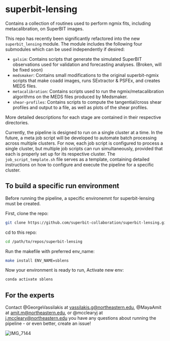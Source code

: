 # superbit-lensing
Contains a collection of routines used to perform ngmix fits, including metacalibration, on SuperBIT images.

This repo has recently been significantly refactored into the new `superbit_lensing` module. The module includes the following four submodules which can be used independently if desired:

  - `galsim`: Contains scripts that generate the simulated SuperBIT observations used for validation and forecasting analyses. (Broken, will be fixed soon)
  - `medsmaker`: Contains small modifications to the original superbit-ngmix scripts that make coadd images, runs SExtractor & PSFEx, and creates MEDS files.
  - `metacalibration`: Contains scripts used to run the ngmix/metacalibration algorithms on the MEDS files produced by Medsmaker.
  - `shear-profiles`: Contains scripts to compute the tangential/cross shear profiles and output to a file, as well as plots of the shear profiles.

More detailed descriptions for each stage are contained in their respective directories.

Currently, the pipeline is designed to run on a single cluster at a time. In the future, a meta job script will be developed to automate batch processing across multiple clusters. For now, each job script is configured to process a single cluster, but multiple job scripts can run simultaneously, provided that each is properly set up for its respective cluster. The `job_script_template.sh` file serves as a template, containing detailed instructions on how to configure and execute the pipeline for a specific cluster.


## To build a specific run environment
Before running the pipeline, a specific environemnt for superbit-lensing must be created.

First, clone the repo:
```bash
git clone https://github.com/superbit-collaboration/superbit-lensing.git
```

cd to this repo:
```bash
cd /path/to/repos/superbit-lensing
```

Run the makefile with preferred env_name:
```bash
make install ENV_NAME=sblens
```

Now your environment is ready to run, Activate new env:
```bash
conda activate sblens
```

## For the experts

Contact @GeorgeVassilakis at vassilakis.g@northeastern.edu, @MayaAmit at amit.m@northeastern.edu, or @mcclearyj at j.mccleary@northeastern.edu you have any questions about running the pipeline - or even better, create an issue!

![IMG_7144](https://github.com/user-attachments/assets/8a028b03-fdaa-4fbc-a602-c739941cd503)

